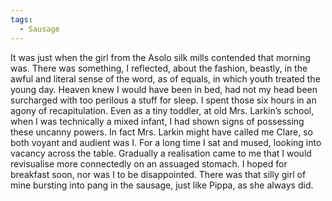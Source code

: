 ```yaml
---
tags:
  - Sausage
---
```

It was just when the girl from the Asolo silk mills contended that morning was. There was something, I reflected, about the fashion, beastly, in the awful and literal sense of the word, as of equals, in which youth treated the young day. Heaven knew I would have been in bed, had not my head been surcharged with too perilous a stuff for sleep. I spent those six hours in an agony of recapitulation. Even as a tiny toddler, at old Mrs. Larkin’s school, when I was technically a mixed infant, I had shown signs of possessing these uncanny powers. In fact Mrs. Larkin might have called me Clare, so both voyant and audient was I. For a long time I sat and mused, looking into vacancy across the table. Gradually a realisation came to me that I would revisualise more connectedly on an assuaged stomach. I hoped for breakfast soon, nor was I to be disappointed. There was that silly girl of mine bursting into pang in the sausage, just like Pippa, as she always did.

